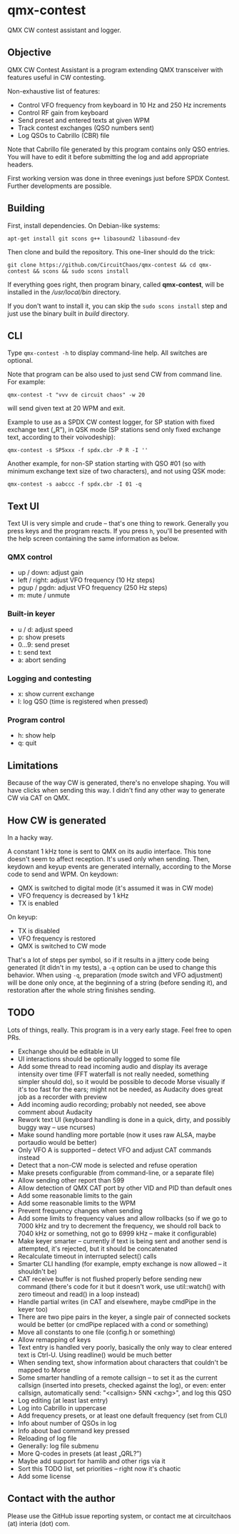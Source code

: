 # qmx-contest

QMX CW contest assistant and logger.

## Objective

QMX CW Contest Assistant is a program extending QMX transceiver with features useful in CW contesting.

Non-exhaustive list of features:

* Control VFO frequency from keyboard in 10 Hz and 250 Hz increments
* Control RF gain from keyboard
* Send preset and entered texts at given WPM
* Track contest exchanges (QSO numbers sent)
* Log QSOs to Cabrillo (CBR) file

Note that Cabrillo file generated by this program contains only QSO entries. You will have to edit it before submitting the log and add appropriate headers.

First working version was done in three evenings just before SPDX Contest. Further developments are possible.

## Building

First, install dependencies. On Debian-like systems:

`apt-get install git scons g++ libasound2 libasound-dev`

Then clone and build the repository. This one-liner should do the trick:

`git clone https://github.com/CircuitChaos/qmx-contest && cd qmx-contest && scons && sudo scons install`

If everything goes right, then program binary, called **qmx-contest**, will be installed in the */usr/local/bin* directory.

If you don't want to install it, you can skip the `sudo scons install` step and just use the binary built in *build* directory.

## CLI

Type `qmx-contest -h` to display command-line help. All switches are optional.

Note that program can be also used to just send CW from command line. For example:

`qmx-contest -t "vvv de circuit chaos" -w 20`

will send given text at 20 WPM and exit.

Example to use as a SPDX CW contest logger, for SP station with fixed exchange text („R”), in QSK mode (SP stations send only fixed exchange text, according to their voivodeship):

`qmx-contest -s SP5xxx -f spdx.cbr -P R -I ''`

Another example, for non-SP station starting with QSO #01 (so with minimum exchange text size of two characters), and not using QSK mode:

`qmx-contest -s aabccc -f spdx.cbr -I 01 -q`

## Text UI

Text UI is very simple and crude – that's one thing to rework. Generally you press keys and the program reacts. If you press `h`, you'll be presented with the help screen containing the same information as below.

### QMX control

* up / down: adjust gain
* left / right: adjust VFO frequency (10 Hz steps)
* pgup / pgdn: adjust VFO frequency (250 Hz steps)
* m: mute / unmute

### Built-in keyer

* u / d: adjust speed
* p: show presets
* 0...9: send preset
* t: send text
* a: abort sending

### Logging and contesting

* x: show current exchange
* l: log QSO (time is registered when pressed)

### Program control

* h: show help
* q: quit

## Limitations

Because of the way CW is generated, there's no envelope shaping. You will have clicks when sending this way. I didn't find any other way to generate CW via CAT on QMX.

## How CW is generated

In a hacky way.

A constant 1 kHz tone is sent to QMX on its audio interface. This tone doesn't seem to affect reception. It's used only when sending. Then, keydown and keyup events are generated internally, according to the Morse code to send and WPM. On keydown:

* QMX is switched to digital mode (it's assumed it was in CW mode)
* VFO frequency is decreased by 1 kHz
* TX is enabled

On keyup:

* TX is disabled
* VFO frequency is restored
* QMX is switched to CW mode

That's a lot of steps per symbol, so if it results in a jittery code being generated (it didn't in my tests), a `-q` option can be used to change this behavior. When using `-q`, preparation (mode switch and VFO adjustment) will be done only once, at the beginning of a string (before sending it), and restoration after the whole string finishes sending.

## TODO

Lots of things, really. This program is in a very early stage. Feel free to open PRs.

* Exchange should be editable in UI
* UI interactions should be optionally logged to some file
* Add some thread to read incoming audio and display its average intensity over time (FFT waterfall is not really needed, something simpler should do), so it would be possible to decode Morse visually if it's too fast for the ears; might not be needed, as Audacity does great job as a recorder with preview
* Add incoming audio recording; probably not needed, see above comment about Audacity
* Rework text UI (keyboard handling is done in a quick, dirty, and possibly buggy way – use ncurses)
* Make sound handling more portable (now it uses raw ALSA, maybe portaudio would be better)
* Only VFO A is supported – detect VFO and adjust CAT commands instead
* Detect that a non-CW mode is selected and refuse operation
* Make presets configurable (from command-line, or a separate file)
* Allow sending other report than 599
* Allow detection of QMX CAT port by other VID and PID than default ones
* Add some reasonable limits to the gain
* Add some reasonable limits to the WPM
* Prevent frequency changes when sending
* Add some limits to frequency values and allow rollbacks (so if we go to 7000 kHz and try to decrement the frequency, we should roll back to 7040 kHz or something, not go to 6999 kHz – make it configurable)
* Make keyer smarter – currently if text is being sent and another send is attempted, it's rejected, but it should be concatenated
* Recalculate timeout in interrupted select() calls
* Smarter CLI handling (for example, empty exchange is now allowed – it shouldn't be)
* CAT receive buffer is not flushed properly before sending new command (there's code for it but it doesn't work, use util::watch() with zero timeout and read() in a loop instead)
* Handle partial writes (in CAT and elsewhere, maybe cmdPipe in the keyer too)
* There are two pipe pairs in the keyer, a single pair of connected sockets would be better (or cmdPipe replaced with a cond or something)
* Move all constants to one file (config.h or something)
* Allow remapping of keys
* Text entry is handled very poorly, basically the only way to clear entered text is Ctrl-U. Using readline() would be much better
* When sending text, show information about characters that couldn't be mapped to Morse
* Some smarter handling of a remote callsign – to set it as the current callsign (inserted into presets, checked against the log), or even: enter callsign, automatically send: "&lt;callsign&gt; 5NN &lt;xchg&gt;", and log this QSO
* Log editing (at least last entry)
* Log into Cabrillo in uppercase
* Add frequency presets, or at least one default frequency (set from CLI)
* Info about number of QSOs in log
* Info about bad command key pressed
* Reloading of log file
* Generally: log file submenu
* More Q-codes in presets (at least „QRL?”)
* Maybe add support for hamlib and other rigs via it
* Sort this TODO list, set priorities – right now it's chaotic
* Add some license

## Contact with the author

Please use the GitHub issue reporting system, or contact me at circuitchaos (at) interia (dot) com.
